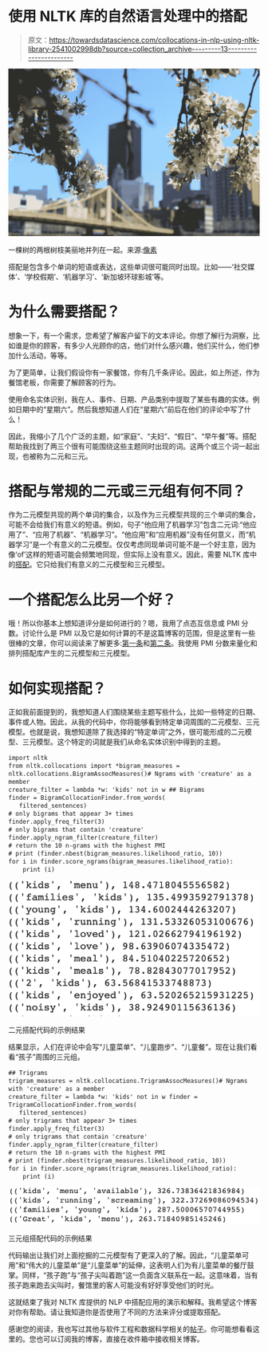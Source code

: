 # 使用 NLTK 库的自然语言处理中的搭配

> 原文：<https://towardsdatascience.com/collocations-in-nlp-using-nltk-library-2541002998db?source=collection_archive---------13----------------------->

![](img/a1e50dc93b9bb10f154fe5c23de7480c.png)

一棵树的两根树枝美丽地并列在一起。来源:[像素](https://www.pexels.com/photo/city-bridge-skyscrapers-tree-86653/)

搭配是包含多个单词的短语或表达，这些单词很可能同时出现。比如——‘社交媒体’、‘学校假期’、‘机器学习’、‘新加坡环球影城’等。

# 为什么需要搭配？

想象一下，有一个需求，您希望了解客户留下的文本评论。你想了解行为洞察，比如谁是你的顾客，有多少人光顾你的店，他们对什么感兴趣，他们买什么，他们参加什么活动，等等。

为了更简单，让我们假设你有一家餐馆，你有几千条评论。因此，如上所述，作为餐馆老板，你需要了解顾客的行为。

使用命名实体识别，我在人、事件、日期、产品类别中提取了某些有趣的实体。例如日期中的“星期六”。然后我想知道人们在“星期六”前后在他们的评论中写了什么！

因此，我缩小了几个广泛的主题，如“家庭”、“夫妇”、“假日”、“早午餐”等。搭配帮助我找到了两三个很有可能围绕这些主题同时出现的词。这两个或三个词一起出现，也被称为二元和三元。

# 搭配与常规的二元或三元组有何不同？

作为二元模型共现的两个单词的集合，以及作为三元模型共现的三个单词的集合，可能不会给我们有意义的短语。例如，句子“他应用了机器学习”包含二元词:“他应用了”、“应用了机器”、“机器学习”。“他应用”和“应用机器”没有任何意义，而“机器学习”是一个有意义的二元模型。仅仅考虑同现单词可能不是一个好主意，因为像‘of’这样的短语可能会频繁地同现，但实际上没有意义。因此，需要 NLTK 库中的[搭配](http://www.nltk.org/howto/collocations.html)。它只给我们有意义的二元模型和三元模型。

# 一个搭配怎么比另一个好？

哦！所以你基本上想知道评分是如何进行的？嗯，我用了点态互信息或 PMI 分数。讨论什么是 PMI 以及它是如何计算的不是这篇博客的范围，但是这里有一些很棒的文章，你可以阅读来了解更多:[第一条](https://eranraviv.com/understanding-pointwise-mutual-information-in-statistics/)和[第二条](https://stats.stackexchange.com/questions/179349/what-are-the-pros-and-cons-of-applying-pointwise-mutual-information-on-a-word-co)。我使用 PMI 分数来量化和排列搭配库产生的二元模型和三元模型。

# 如何实现搭配？

正如我前面提到的，我想知道人们围绕某些主题写些什么，比如一些特定的日期、事件或人物。因此，从我的代码中，你将能够看到特定单词周围的二元模型、三元模型。也就是说，我想知道除了我选择的“特定单词”之外，很可能形成的二元模型、三元模型。这个特定的词就是我们从命名实体识别中得到的主题。

```
import nltk
from nltk.collocations import *bigram_measures = nltk.collocations.BigramAssocMeasures()# Ngrams with 'creature' as a member
creature_filter = lambda *w: 'kids' not in w ## Bigrams
finder = BigramCollocationFinder.from_words(
   filtered_sentences)
# only bigrams that appear 3+ times
finder.apply_freq_filter(3)
# only bigrams that contain 'creature'
finder.apply_ngram_filter(creature_filter)
# return the 10 n-grams with the highest PMI
# print (finder.nbest(bigram_measures.likelihood_ratio, 10))
for i in finder.score_ngrams(bigram_measures.likelihood_ratio):
    print (i)
```

![](img/298025553de4699411a7d07f3feceb68.png)

二元搭配代码的示例结果

结果显示，人们在评论中会写“儿童菜单”、“儿童跑步”、“儿童餐”。现在让我们看看“孩子”周围的三元组。

```
## Trigrams
trigram_measures = nltk.collocations.TrigramAssocMeasures()# Ngrams with 'creature' as a member
creature_filter = lambda *w: 'kids' not in w finder = TrigramCollocationFinder.from_words(
   filtered_sentences)
# only trigrams that appear 3+ times
finder.apply_freq_filter(3)
# only trigrams that contain 'creature'
finder.apply_ngram_filter(creature_filter)
# return the 10 n-grams with the highest PMI
# print (finder.nbest(trigram_measures.likelihood_ratio, 10))
for i in finder.score_ngrams(trigram_measures.likelihood_ratio):
    print (i)
```

![](img/9f9f7ccc988cf393a528994cfbb81702.png)

三元组搭配代码的示例结果

代码输出让我们对上面挖掘的二元模型有了更深入的了解。因此，“儿童菜单可用”和“伟大的儿童菜单”是“儿童菜单”的延伸，这表明人们为有儿童菜单的餐厅鼓掌。同样，“孩子跑”与“孩子尖叫着跑”这一负面含义联系在一起。这意味着，当有孩子跑来跑去尖叫时，餐馆里的客人可能没有好好享受他们的时光。

这就结束了我对 NLTK 库提供的 NLP 中搭配应用的演示和解释。我希望这个博客对你有帮助。请让我知道你是否使用了不同的方法来评分或提取搭配。

感谢您的阅读，我也写过其他与软件工程和数据科学相关的[帖子](https://shubhanshugupta.com/blog/)。你可能想看看这里的。您也可以订阅我的博客，直接在收件箱中接收相关博客。